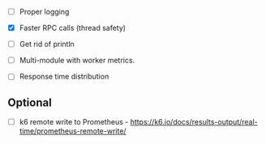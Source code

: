 - [ ] Proper logging
- [x] Faster RPC calls (thread safety)
- [ ] Get rid of println
- [ ] Multi-module with worker metrics.
- [ ] Response time distribution


## Optional
- [ ] k6 remote write to Prometheus - https://k6.io/docs/results-output/real-time/prometheus-remote-write/
